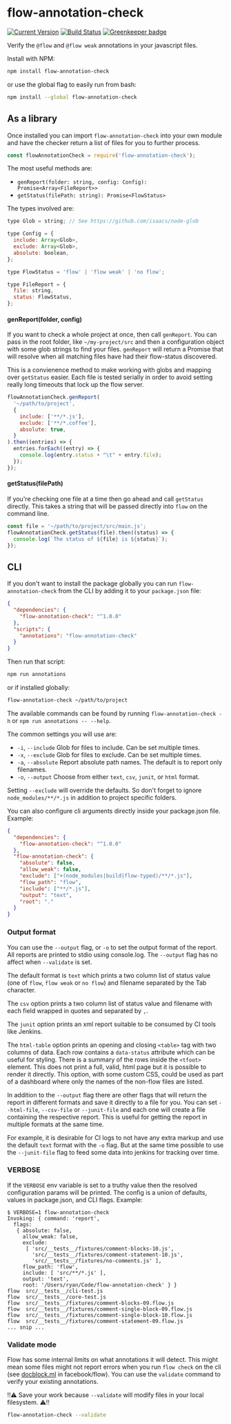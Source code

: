 # flow-annotation-check

[![Current Version](https://img.shields.io/npm/v/flow-annotation-check.svg)](https://www.npmjs.com/package/flow-annotation-check) [![Build Status](https://travis-ci.org/ryan953/flow-annotation-check.svg?branch=master)](https://travis-ci.org/ryan953/flow-annotation-check) [![Greenkeeper badge](https://badges.greenkeeper.io/ryan953/flow-annotation-check.svg)](https://greenkeeper.io/)

Verify the `@flow` and `@flow weak` annotations in your javascript files.

Install with NPM:

```bash
npm install flow-annotation-check
```

or use the global flag to easily run from bash:

```bash
npm install --global flow-annotation-check
```

## As a library

Once installed you can import `flow-annotation-check` into your own module and have the checker return a list of files for you to further process.

```javascript
const flowAnnotationCheck = require('flow-annotation-check');
```

The most useful methods are:

- `genReport(folder: string, config: Config): Promise<Array<FileReport>>`
- `getStatus(filePath: string): Promise<FlowStatus>`

The types involved are:

```javascript
type Glob = string; // See https://github.com/isaacs/node-glob

type Config = {
  include: Array<Glob>,
  exclude: Array<Glob>,
  absolute: boolean,
};

type FlowStatus = 'flow' | 'flow weak' | 'no flow';

type FileReport = {
  file: string,
  status: FlowStatus,
};
```

#### genReport(folder, config)

If you want to check a whole project at once, then call `genReport`. You can pass in the root folder, like `~/my-project/src` and then a configuration object with some glob strings to find your files. `genReport` will return a Promise that will resolve when all matching files have had their flow-status discovered.

This is a convienence method to make working with globs and mapping over `getStatus` easier. Each file is tested serially in order to avoid setting really long timeouts that lock up the flow server.

```javascript
flowAnnotationCheck.genReport(
  '~/path/to/project',
  {
    include: ['**/*.js'],
    exclude: ['**/*.coffee'],
    absolute: true,
  }
).then((entries) => {
  entries.forEach((entry) => {
    console.log(entry.status + "\t" + entry.file);
  });
});
```

#### getStatus(filePath)

If you're checking one file at a time then go ahead and call `getStatus` directly. This takes a string that will be passed directly into `flow` on the command line.

```javascript
const file = '~/path/to/project/src/main.js';
flowAnnotationCheck.getStatus(file).then((status) => {
  console.log(`The status of ${file} is ${status}`);
});
```

## CLI

If you don't want to install the package globally you can run `flow-annotation-check` from the CLI by adding it to your `package.json` file:

```json
{
  "dependencies": {
    "flow-annotation-check": "^1.0.0"
  },
  "scripts": {
    "annotations": "flow-annotation-check"
  }
}
```

Then run that script:

```bash
npm run annotations
```

or if installed globally:

```bash
flow-annotation-check ~/path/to/project
```

The available commands can be found by running `flow-annotation-check -h` or `npm run annotations -- --help`.

The common settings you will use are:

* `-i`, `--include`  Glob for files to include. Can be set multiple times.
* `-x`, `--exclude`  Glob for files to exclude. Can be set multiple times.
* `-a`, `--absolute` Report absolute path names. The default is to report only filenames.
* `-o`, `--output`   Choose from either `text`, `csv`, `junit`, or `html` format.

Setting `--exclude` will override the defaults. So don't forget to ignore `node_modules/**/*.js` in addition to project specific folders.

You can also configure cli arguments directly inside your package.json file. Example:

```json
{
  "dependencies": {
    "flow-annotation-check": "^1.0.0"
  },
  "flow-annotation-check": {
    "absolute": false,
    "allow_weak": false,
    "exclude": ["+(node_modules|build|flow-typed)/**/*.js"],
    "flow_path": "flow",
    "include": ["**/*.js"],
    "output": "text",
    "root": "."
  }
}
```

### Output format

You can use the `--output` flag, or `-o` to set the output format of the report. All reports are printed to stdio using console.log. The `--output` flag has no affect when `--validate` is set.

The default format is `text` which prints a two column list of status value (one of `flow`, `flow weak` or `no flow`) and filename separated by the Tab character.

The `csv` option prints a two column list of status value and filename with each field wrapped in quotes and separated by `,`.

The `junit` option prints an xml report suitable to be consumed by CI tools like Jenkins.

The `html-table` option prints an opening and closing `<table>` tag with two columns of data. Each row contains a `data-status` attribute which can be useful for styling. There is a summary of the rows inside the `<tfoot>` element. This does not print a full, valid, html page but it is possible to render it directly. This option, with some custom CSS, could be used as part of a dashboard where only the names of the non-flow files are listed.

In addition to the `--output` flag there are other flags that will return the report in different formats and save it directly to a file for you. You can set `--html-file`, `--csv-file` or `--junit-file` and each one will create a file containing the respective report. This is useful for getting the report in multiple formats at the same time.

For example, it is desirable for CI logs to not have any extra markup and use the default `text` format with the `-o` flag. But at the same time possible to use the `--junit-file` flag to feed some data into jenkins for tracking over time.


### VERBOSE

If the `VERBOSE` env variable is set to a truthy value then the resolved configuration params will be printed. The config is a union of defaults, values in package.json, and CLI flags. Example:

```
$ VERBOSE=1 flow-annotation-check
Invoking: { command: 'report',
  flags:
   { absolute: false,
     allow_weak: false,
     exclude:
      [ 'src/__tests__/fixtures/comment-blocks-10.js',
        'src/__tests__/fixtures/comment-statement-10.js',
        'src/__tests__/fixtures/no-comments.js' ],
     flow_path: 'flow',
     include: [ 'src/**/*.js' ],
     output: 'text',
     root: '/Users/ryan/Code/flow-annotation-check' } }
flow  src/__tests__/cli-test.js
flow  src/__tests__/core-test.js
flow  src/__tests__/fixtures/comment-blocks-09.flow.js
flow  src/__tests__/fixtures/comment-single-block-09.flow.js
flow  src/__tests__/fixtures/comment-single-block-10.flow.js
flow  src/__tests__/fixtures/comment-statement-09.flow.js
... snip ...
```

### Validate mode

Flow has some internal limits on what annotations it will detect. This might mean some files might not report errors when you run `flow check` on the cli (see [docblock.ml](https://github.com/facebook/flow/blob/master/src/parsing/docblock.ml#L39-L101) in facebook/flow). You can use the `validate` command to verify your existing annotations.

:bangbang::warning: Save your work because `--validate` will modify files in your local filesystem. :warning::bangbang:

```bash
flow-annotation-check --validate
```

